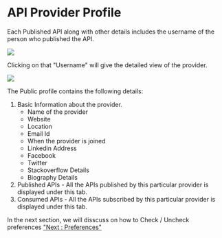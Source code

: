 API Provider Profile
====================

Each Published API along with other details includes the username of the
person who published the API.

![](../images/account/provider_profile_view01.png)

Clicking on that "Username" will give the detailed view of the provider.

![](../images/account/provider_profile_view02.png)

The Public profile contains the following details:

1.  Basic Information about the provider.
    -   Name of the provider
    -   Website
    -   Location
    -   Email Id
    -   When the provider is joined
    -   Linkedin Address
    -   Facebook
    -   Twitter
    -   Stackoverflow Details
    -   Biography Details
2.  Published APIs - All the APIs published by this particular provider
    is displayed under this tab.
3.  Consumed APIs - All the APIs subscribed by this particular provider
    is displayed under this tab.

In the next section, we will disscuss on how to Check / Uncheck
preferences ["Next : Preferences"](preferences)
